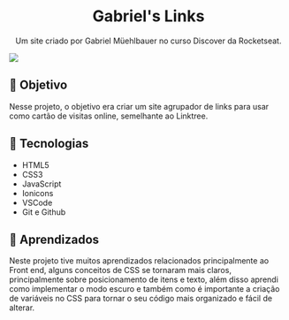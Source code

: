 <h1 align=center>Gabriel's Links</h1>

<p align=center>Um site criado por Gabriel Müehlbauer no curso Discover da Rocketseat.</p>

<img src="./assets/cabeçalhoGithub-linktree.jpg" align=center>

<h2>🎯 Objetivo</h2>

<p>Nesse projeto, o objetivo era criar um site agrupador de links para usar como cartão de visitas online, semelhante ao Linktree.</p>

<h2>🧰 Tecnologias</h2>

<ul>
  <li>HTML5</li>
  <li>CSS3</li>
  <li>JavaScript</li>
  <li>Ionicons</li>
  <li>VSCode</li>
  <li>Git e Github</li>
</ul>

<h2>🧠 Aprendizados</h2>

<p>Neste projeto tive muitos aprendizados relacionados principalmente ao Front end, alguns conceitos de CSS se tornaram mais claros, principalmente sobre posicionamento de itens e texto, além disso aprendi como implementar o modo escuro e também como é importante a criação de variáveis no CSS para tornar o seu código mais organizado e fácil de alterar.</p>
